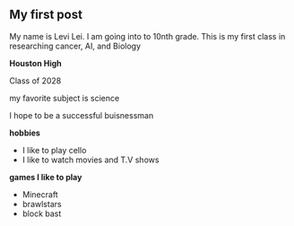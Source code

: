 ## My first post
My name is Levi Lei. I am going into to 10nth grade. This is my first class in researching cancer, AI, and Biology

**Houston High**

Class of 2028

my favorite subject is science

I hope to be a successful buisnessman

**hobbies**
- I like to play cello
- I like to watch movies and T.V shows
   
**games I like to play**
- Minecraft
- brawlstars
- block bast
